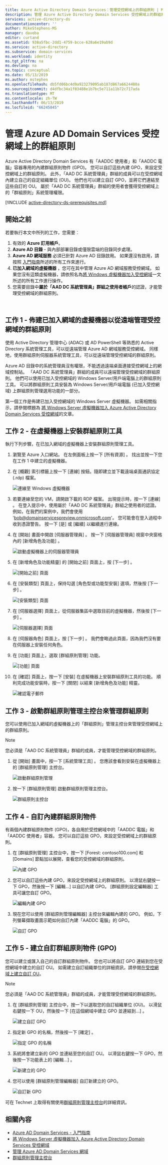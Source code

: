 ```yaml
---
title: Azure Active Directory Domain Services：管理受控網域上的群組原則 | Microsoft Docs
description: 管理 Azure Active Directory Domain Services 受控網域上的群組原則
services: active-directory-ds
documentationcenter: ''
author: MikeStephens-MS
manager: daveba
editor: curtand
ms.assetid: 938a5fbc-2dd1-4759-bcce-628a6e19ab9d
ms.service: active-directory
ms.subservice: domain-services
ms.workload: identity
ms.tgt_pltfrm: na
ms.devlang: na
ms.topic: conceptual
ms.date: 05/13/2019
ms.author: mstephen
ms.openlocfilehash: db5fd06bc4d9a923279095ab187d867a6624480a
ms.sourcegitcommit: d4dfbc34a1f03488e1b7bc5e711a11b72c717ada
ms.translationtype: MT
ms.contentlocale: zh-TW
ms.lasthandoff: 06/13/2019
ms.locfileid: "66245845"
---
```

# <a name="administer-group-policy-on-an-azure-ad-domain-services-managed-domain"></a>管理 Azure AD Domain Services 受控網域上的群組原則
Azure Active Directory Domain Services 有「AADDC 使用者」和「AADDC 電腦」容器專用的內建群組原則物件 (GPO)。 您可以自訂這些內建 GPO，來設定受控網域上的群組原則。 此外，「AAD DC 系統管理員」群組的成員可以在受控網域內建立自己的自定組織單位 (OU)。 他們也可以建立自訂 GPO，並將它們連結至這些自訂的 OU。 屬於「AAD DC 系統管理員」群組的使用者會獲得受控網域上的「群組原則」系統管理權限。

[!INCLUDE [active-directory-ds-prerequisites.md](../../includes/active-directory-ds-prerequisites.md)]

## <a name="before-you-begin"></a>開始之前
若要執行本文中所列的工作，您需要︰

1. 有效的 **Azure 訂用帳戶**。
2. **Azure AD 目錄** - 與內部部署目錄或僅限雲端的目錄同步處理。
3. **Azure AD 網域服務** 必須已針對 Azure AD 目錄啟用。 如果還沒有啟用，請按照 [入門指南](create-instance.md)所述的所有工作來進行。
4. **已加入網域的虛擬機器** ，您可在其中管理 Azure AD 網域服務受控網域。 如果您沒有這類虛擬機器，請依照名為[將 Windows 虛擬機器加入受控網域](active-directory-ds-admin-guide-join-windows-vm.md)一文所述的所有工作進行操作。
5. 您需要目錄中**屬於「AAD DC 系統管理員」群組之使用者帳戶**的認證，才能管理受控網域的群組原則。

<br>

## <a name="task-1---provision-a-domain-joined-virtual-machine-to-remotely-administer-group-policy-for-the-managed-domain"></a>工作 1 - 佈建已加入網域的虛擬機器以從遠端管理受控網域的群組原則
使用 Active Directory 管理中心 (ADAC) 或 AD PowerShell 等熟悉的 Active Directory 系統管理工具，可以從遠端管理 Azure AD 網域服務受控網域。 同樣地，使用群組原則伺服器系統管理工具，可以從遠端管理受控網域的群組原則。

Azure AD 目錄中的系統管理員沒有權限，不能透過遠端桌面連接受控網域上的網域控制站。 「AAD DC 系統管理員」群組的成員可以遠端管理受控網域的群組原則。 他們可以使用已加入受控網域的 Windows Server/用戶端電腦上的群組原則工具。 可以將群組原則工具安裝為 Windows Server/用戶端電腦 (已加入受控網域) 上群組原則管理選用功能的一部分。

第一個工作是佈建已加入受控網域的 Windows Server 虛擬機器。 如需相關指示，請參閱標題為 [將 Windows Server 虛擬機器加入 Azure Active Directory Domain Services 受控網域](active-directory-ds-admin-guide-join-windows-vm.md)的文章。

## <a name="task-2---install-group-policy-tools-on-the-virtual-machine"></a>工作 2 - 在虛擬機器上安裝群組原則工具
執行下列步驟，在已加入網域的虛擬機器上安裝群組原則管理工具。

1. 瀏覽至 Azure 入口網站。 在左側面板上按一下 [所有資源]  。 找出並按一下您在工作 1 中建立的虛擬機器。
2. 在 [概觀] 索引標籤上按一下 [連線]  按鈕。隨即建立並下載遠端桌面通訊協定 (.rdp) 檔案。

    ![連線至 Windows 虛擬機器](./media/active-directory-domain-services-admin-guide/connect-windows-vm.png)
3. 若要連線至您的 VM，請開啟下載的 RDP 檔案。 出現提示時，按一下 [連線]  。 在登入提示中，使用屬於「AAD DC 系統管理員」群組之使用者的認證。 例如，在我們的案例中，我們會使用 'bob@domainservicespreview.onmicrosoft.com'。 您可能會在登入過程中收到憑證警告。 按一下 [是] 或 [繼續] 以繼續進行連線。
4. 在 [開始] 畫面中開啟 [伺服器管理員]  。 按一下 [伺服器管理員] 視窗中央窗格內的 [新增角色及功能]  。

    ![啟動虛擬機器上的伺服器管理員](./media/active-directory-domain-services-admin-guide/install-rsat-server-manager.png)
5. 在 [新增角色及功能精靈]  的 [開始之前]  頁面上，按 [下一步]  。

    ![[開始之前] 頁面](./media/active-directory-domain-services-admin-guide/install-rsat-server-manager-add-roles-begin.png)
6. 在 [安裝類型]  頁面上，保持勾選 [角色型或功能型安裝]  選項，然後按 [下一步]  。

    ![[安裝類型] 頁面](./media/active-directory-domain-services-admin-guide/install-rsat-server-manager-add-roles-type.png)
7. 在 [伺服器選擇]  頁面上，從伺服器集區中選取目前的虛擬機器，然後按 [下一步]  。

    ![[伺服器選擇] 頁面](./media/active-directory-domain-services-admin-guide/install-rsat-server-manager-add-roles-server.png)
8. 在 [伺服器角色]  頁面上，按 [下一步]  。 我們會略過此頁面，因為我們沒有要在伺服器上安裝任何角色。
9. 在 [功能]  頁面上，選取 [群組原則管理]  功能。

    ![[功能] 頁面](./media/active-directory-domain-services-admin-guide/install-rsat-server-manager-add-roles-gp-management.png)
10. 在 [確認]  頁面上，按一下 [安裝]  在虛擬機器上安裝群組原則工具的功能。 順利完成功能安裝時，按一下 [關閉]  以結束 [新增角色及功能]  精靈。

    ![確認電子郵件](./media/active-directory-domain-services-admin-guide/install-rsat-server-manager-add-roles-gp-management-confirmation.png)

## <a name="task-3---launch-the-group-policy-management-console-to-administer-group-policy"></a>工作 3 - 啟動群組原則管理主控台來管理群組原則
您可以使用已加入網域的虛擬機器上的「群組原則」管理主控台來管理受控網域上的群組原則。

> [!NOTE]
> 您必須是「AAD DC 系統管理員」群組的成員，才能管理受控網域的群組原則。
>
>

1. 從 [開始] 畫面中，按一下 [系統管理工具]  。 您應該會看到安裝在虛擬機器上的 [群組原則管理]  主控台。

    ![啟動群組原則管理](./media/active-directory-domain-services-admin-guide/gp-management-installed.png)
2. 按一下 [群組原則管理]  啟動群組原則管理主控台。

    ![群組原則主控台](./media/active-directory-domain-services-admin-guide/gp-management-console.png)

## <a name="task-4---customize-built-in-group-policy-objects"></a>工作 4 - 自訂內建群組原則物件
有兩個內建群組原則物件 (GPO)，各自用於受控網域中的「AADDC 電腦」和「AADDC 使用者」容器。 您可以自訂這些 GPO，來設定受控網域上的群組原則。

1. 在 [群組原則管理]  主控台中，按一下 [Forest: contoso100.com]  和 [Domains]  節點加以展開，查看您的受控網域的群組原則。

    ![內建 GPO](./media/active-directory-domain-services-admin-guide/builtin-gpos.png)
2. 您可以自訂這些內建 GPO，來設定受控網域上的群組原則。 以滑鼠右鍵按一下 GPO，然後按一下 [編輯...]  以自訂內建 GPO。 [群組原則設定編輯器] 工具可讓您自訂 GPO。

    ![編輯內建 GPO](./media/active-directory-domain-services-admin-guide/edit-builtin-gpo.png)
3. 現在您可以使用 [群組原則管理編輯器]  主控台來編輯內建的 GPO。 例如，下列螢幕擷取畫面示範如何自訂內建「AADDC 電腦」的 GPO。

    ![自訂 GPO](./media/active-directory-domain-services-admin-guide/gp-editor.png)

## <a name="task-5---create-a-custom-group-policy-object-gpo"></a>工作 5 - 建立自訂群組原則物件 (GPO)
您可以建立或匯入自己的自訂群組原則物件。 您也可以將自訂 GPO 連結到您在受控網域中建立的自訂 OU。 如需建立自訂組織單位的詳細資訊，請參閱[在受控網域上建立自訂 OU](create-ou.md)。

> [!NOTE]
> 您必須是「AAD DC 系統管理員」群組的成員，才能管理受控網域的群組原則。
>
>

1. 在 [群組原則管理]  主控台中，按一下以選取您的自訂組織單位 (OU)。 以滑鼠右鍵按一下 OU，然後按一下 [在這個網域中建立 GPO 並連結到...]  。

    ![建立自訂 GPO](./media/active-directory-domain-services-admin-guide/gp-create-gpo.png)
2. 指定新 GPO 的名稱，然後按一下 [確定]  。

    ![指定 GPO 的名稱](./media/active-directory-domain-services-admin-guide/gp-specify-gpo-name.png)
3. 系統將會建立新的 GPO 並連結至您的自訂 OU。 以滑鼠右鍵按一下 GPO，然後按一下功能表上的 [編輯...]  。

    ![新建立的 GPO](./media/active-directory-domain-services-admin-guide/gp-gpo-created.png)
4. 您可以使用 [群組原則管理編輯器]  自訂新建立的 GPO。

    ![自訂新 GPO](./media/active-directory-domain-services-admin-guide/gp-customize-gpo.png)


可在 Technet 上取得有關使用[群組原則管理主控台](https://technet.microsoft.com/library/cc753298.aspx)的詳細資訊。

## <a name="related-content"></a>相關內容
* [Azure AD Domain Services - 入門指南](create-instance.md)
* [將 Windows Server 虛擬機器加入 Azure Active Directory Domain Services 受控網域](active-directory-ds-admin-guide-join-windows-vm.md)
* [管理 Azure AD Domain Services 網域](manage-domain.md)
* [群組原則管理主控台](https://technet.microsoft.com/library/cc753298.aspx)
